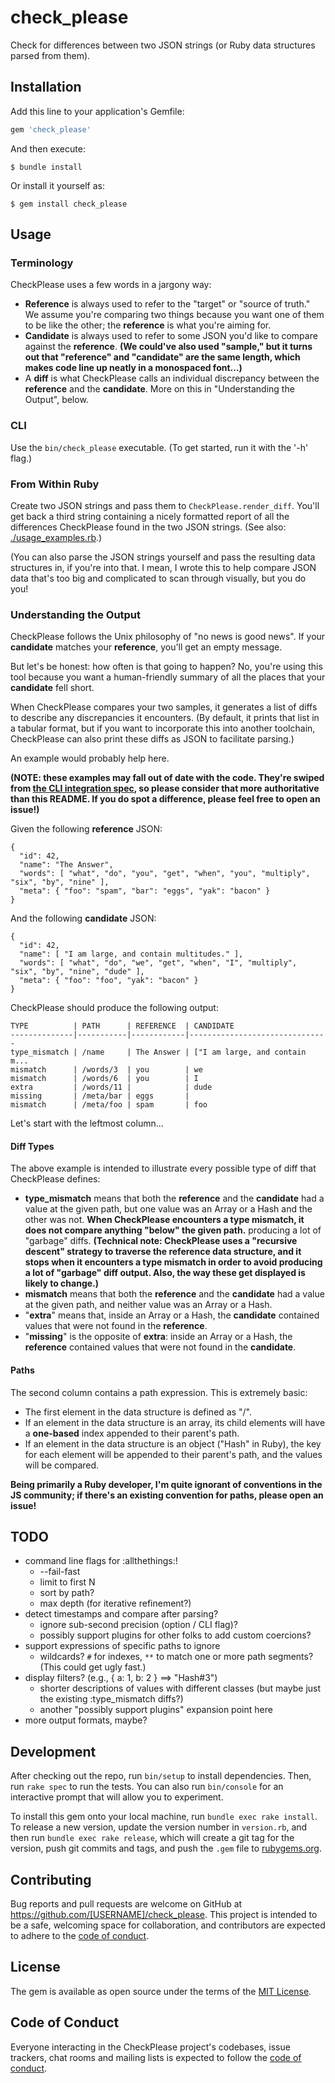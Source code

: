 # check_please

Check for differences between two JSON strings (or Ruby data structures parsed from them).

## Installation

Add this line to your application's Gemfile:

```ruby
gem 'check_please'
```

And then execute:

    $ bundle install

Or install it yourself as:

    $ gem install check_please

## Usage

### Terminology

CheckPlease uses a few words in a jargony way:

* **Reference** is always used to refer to the "target" or "source of truth."
  We assume you're comparing two things because you want one of them to be like
  the other; the **reference** is what you're aiming for.
* **Candidate** is always used to refer to some JSON you'd like to compare
  against the **reference**.  __(We could've also used "sample," but it turns
  out that "reference" and "candidate" are the same length, which makes code
  line up neatly in a monospaced font...)__
* A **diff** is what CheckPlease calls an individual discrepancy between the
  **reference** and the **candidate**.  More on this in "Understanding the Output",
  below.

### CLI

Use the `bin/check_please` executable.  (To get started, run it with the '-h' flag.)

### From Within Ruby

Create two JSON strings and pass them to `CheckPlease.render_diff`.  You'll get
back a third string containing a nicely formatted report of all the differences
CheckPlease found in the two JSON strings.  (See also:  [./usage_examples.rb](usage_examples.rb).)

(You can also parse the JSON strings yourself and pass the resulting data
structures in, if you're into that.  I mean, I wrote this to help compare JSON
data that's too big and complicated to scan through visually, but you do you!

### Understanding the Output

CheckPlease follows the Unix philosophy of "no news is good news".  If your
**candidate** matches your **reference**, you'll get an empty message.

But let's be honest:  how often is that going to happen?  No, you're using this
tool because you want a human-friendly summary of all the places that your
**candidate** fell short.

When CheckPlease compares your two samples, it generates a list of diffs to
describe any discrepancies it encounters.  (By default, it prints that list in a
tabular format, but if you want to incorporate this into another toolchain,
CheckPlease can also print these diffs as JSON to facilitate parsing.)

An example would probably help here.

__(NOTE: these examples may fall out of date with the code.  They're swiped
from [the CLI integration spec](spec/cli_integration_spec.rb), so please
consider that more authoritative than this README.  If you do spot a
difference, please feel free to open an issue!)__

Given the following **reference** JSON:
```
{
  "id": 42,
  "name": "The Answer",
  "words": [ "what", "do", "you", "get", "when", "you", "multiply", "six", "by", "nine" ],
  "meta": { "foo": "spam", "bar": "eggs", "yak": "bacon" }
}
```

And the following **candidate** JSON:
```
{
  "id": 42,
  "name": [ "I am large, and contain multitudes." ],
  "words": [ "what", "do", "we", "get", "when", "I", "multiply", "six", "by", "nine", "dude" ],
  "meta": { "foo": "foo", "yak": "bacon" }
}
```

CheckPlease should produce the following output:

```
TYPE          | PATH      | REFERENCE  | CANDIDATE
--------------|-----------|------------|-------------------------------
type_mismatch | /name     | The Answer | ["I am large, and contain m...
mismatch      | /words/3  | you        | we
mismatch      | /words/6  | you        | I
extra         | /words/11 |            | dude
missing       | /meta/bar | eggs       |
mismatch      | /meta/foo | spam       | foo
```

Let's start with the leftmost column...

#### Diff Types

The above example is intended to illustrate every possible type of diff that
CheckPlease defines:

* **type_mismatch** means that both the **reference** and the **candidate** had
  a value at the given path, but one value was an Array or a Hash and the other
  was not.  **When CheckPlease encounters a type mismatch, it does not compare
  anything "below" the given path.** producing a lot of "garbage" diffs.
  __(Technical note:  CheckPlease uses a "recursive descent" strategy to
  traverse the **reference** data structure, and it stops when it encounters a
  type mismatch in order to avoid producing a lot of "garbage" diff output.
  Also, the way these get displayed is likely to change.)__
* **mismatch** means that both the **reference** and the **candidate** had a
  value at the given path, and neither value was an Array or a Hash.
* "**extra**" means that, inside an Array or a Hash, the **candidate**
  contained values that were not found in the **reference**.
* "**missing**" is the opposite of **extra**:  inside an Array or a Hash, the
  **reference** contained values that were not found in the **candidate**.

#### Paths

The second column contains a path expression.  This is extremely basic:

* The first element in the data structure is defined as "/".
* If an element in the data structure is an array, its child elements will have
  a **one-based** index appended to their parent's path.
* If an element in the data structure is an object ("Hash" in Ruby), the key
  for each element will be appended to their parent's path, and the values will
  be compared.

__**Being primarily a Ruby developer, I'm quite ignorant of conventions in the
JS community; if there's an existing convention for paths, please open an
issue!**__

## TODO

* command line flags for :allthethings:!
  * --fail-fast
  * limit to first N
  * sort by path?
  * max depth (for iterative refinement?)
* detect timestamps and compare after parsing?
  * ignore sub-second precision (option / CLI flag)?
  * possibly support plugins for other folks to add custom coercions?
* support expressions of specific paths to ignore
  * wildcards?  `#` for indexes, `**` to match one or more path segments?
    (This could get ugly fast.)
* display filters?  (e.g., { a: 1, b: 2 } ==> "Hash#3")
  * shorter descriptions of values with different classes
    (but maybe just the existing :type_mismatch diffs?)
  * another "possibly support plugins" expansion point here
* more output formats, maybe?

## Development

After checking out the repo, run `bin/setup` to install dependencies. Then, run
`rake spec` to run the tests. You can also run `bin/console` for an interactive
prompt that will allow you to experiment.

To install this gem onto your local machine, run `bundle exec rake install`. To
release a new version, update the version number in `version.rb`, and then run
`bundle exec rake release`, which will create a git tag for the version, push
git commits and tags, and push the `.gem` file to
[rubygems.org](https://rubygems.org).

## Contributing

Bug reports and pull requests are welcome on GitHub at
https://github.com/[USERNAME]/check_please. This project is intended to be a
safe, welcoming space for collaboration, and contributors are expected to
adhere to the [code of
conduct](https://github.com/[USERNAME]/check_please/blob/master/CODE_OF_CONDUCT.md).


## License

The gem is available as open source under the terms of the [MIT
License](https://opensource.org/licenses/MIT).

## Code of Conduct

Everyone interacting in the CheckPlease project's codebases, issue trackers,
chat rooms and mailing lists is expected to follow the [code of
conduct](https://github.com/[USERNAME]/check_please/blob/master/CODE_OF_CONDUCT.md).
